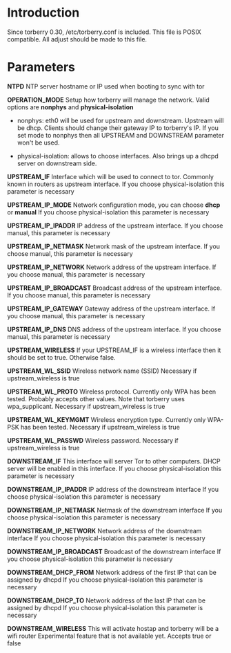 # Introduction #

Since torberry 0.30, /etc/torberry.conf is included. This file is POSIX compatible. All adjust should be made to this file.

# Parameters #

**NTPD**
NTP server hostname or IP used when booting to sync with tor

**OPERATION\_MODE**
Setup how torberry will manage the network.
Valid options are **nonphys** and **physical-isolation**

  * nonphys: eth0 will be used for upstream and downstream. Upstream will be dhcp. Clients should change their gateway IP to torberry's IP. If you set mode to nonphys then all UPSTREAM and DOWNSTREAM parameter won't be used.

  * physical-isolation: allows to choose interfaces. Also brings up a dhcpd server on downstream side.

**UPSTREAM\_IF**
Interface which will be used to connect to tor. Commonly known in routers as upstream interface.
If you choose physical-isolation this parameter is necessary

**UPSTREAM\_IP\_MODE**
Network configuration mode, you can choose **dhcp** or **manual**
If you choose physical-isolation this parameter is necessary

**UPSTREAM\_IP\_IPADDR**
IP address of the upstream interface. If you choose manual, this parameter is necessary

**UPSTREAM\_IP\_NETMASK**
Network mask of the upstream interface. If you choose manual, this parameter is necessary

**UPSTREAM\_IP\_NETWORK**
Network address of the upstream interface. If you choose manual, this parameter is necessary

**UPSTREAM\_IP\_BROADCAST**
Broadcast address of the upstream interface. If you choose manual, this parameter is necessary

**UPSTREAM\_IP\_GATEWAY**
Gateway address of the upstream interface. If you choose manual, this parameter is necessary

**UPSTREAM\_IP\_DNS**
DNS address of the upstream interface. If you choose manual, this parameter is necessary

**UPSTREAM\_WIRELESS**
If your UPSTREAM\_IF is a wireless interface then it should be set to true. Otherwise false.

**UPSTREAM\_WL\_SSID**
Wireless network name (SSID)
Necessary if upstream\_wireless is true

**UPSTREAM\_WL\_PROTO**
Wireless protocol. Currently only WPA has been tested. Probably accepts other values. Note that torberry uses wpa\_supplicant.
Necessary if upstream\_wireless is true

**UPSTREAM\_WL\_KEYMGMT**
Wireless encryption type. Currently only WPA-PSK has been tested.
Necessary if upstream\_wireless is true

**UPSTREAM\_WL\_PASSWD**
Wireless password.
Necessary if upstream\_wireless is true

**DOWNSTREAM\_IF**
This interface will server Tor to other computers. DHCP server will be enabled in this interface.
If you choose physical-isolation this parameter is necessary

**DOWNSTREAM\_IP\_IPADDR**
IP address of the downstream interface
If you choose physical-isolation this parameter is necessary

**DOWNSTREAM\_IP\_NETMASK**
Netmask of the downstream interface
If you choose physical-isolation this parameter is necessary

**DOWNSTREAM\_IP\_NETWORK**
Network address of the downstream interface
If you choose physical-isolation this parameter is necessary

**DOWNSTREAM\_IP\_BROADCAST**
Broadcast of the downstream interface
If you choose physical-isolation this parameter is necessary

**DOWNSTREAM\_DHCP\_FROM**
Network address of the first IP that can be assigned by dhcpd
If you choose physical-isolation this parameter is necessary

**DOWNSTREAM\_DHCP\_TO**
Network address of the last IP that can be assigned by dhcpd
If you choose physical-isolation this parameter is necessary

**DOWNSTREAM\_WIRELESS**
This will activate hostap and torberry will be a wifi router
Experimental feature that is not available yet.
Accepts true or false